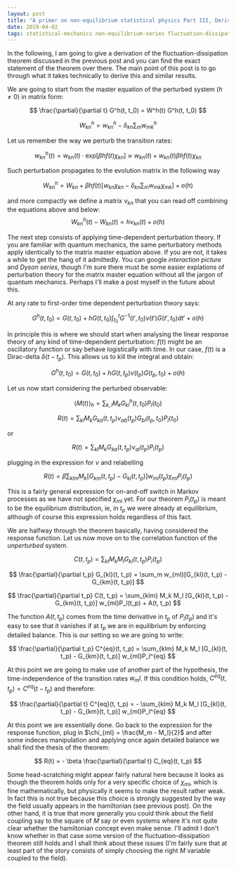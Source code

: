 ```yaml
---
layout: post
title: "A primer on non-equilibrium statistical physics Part III, Derivation of The Fluctuation-Dissipation Theorem"
date: 2019-04-02
tags: statistical-mechanics non-equilibrium-series fluctuation-dissipation-theorem
--- 
```


In the following, I am going to give a derivation of the fluctuation-dissipation theorem discussed in the previous post and you can find the exact statement of the theorem over there. The main point of this post is to go through what it takes technically to derive this and similar results.

We are going to start from the master equation of the perturbed system ($h \neq 0$) in matrix form:

$$
\frac{\partial}{\partial t} G^h(t, t_0) = W^h(t) G^h(t, t_0)
$$

$$
W^h_{kn} = w^h_{kn} - \delta_{kn} \sum_m w^h_{mk}
$$

Let us remember the way we perturb the transition rates:

$$
w^h_{kn}(t) = w_{kn}(t) \cdot \mathrm{exp}[\beta h f(t) \chi_{kn}] \approx w_{kn}(t) + w_{kn}(t) \beta h f(t) \chi_{kn}
$$

Such perturbation propagates to the evolution matrix in the following way

$$
W^h_{kn} = W_{kn} + \beta h f(t) [w_{kn} \chi_{kn} - \delta_{kn} \sum_m w_{mk} \chi_{mk}] + o(h)
$$

and more compactly we define a matrix $\nu_{kn}$ that you can read off combining the equations above and below:
$$
W^h_{kn}(t) - W_{kn}(t) = h \nu_{kn}(t) + o(h)
$$

The next step consists of applying time-dependent perturbation theory. If you are familiar with quantum mechanics, the same perturbatory methods apply identically to the matrix master equation above. If you are not, it takes a while to get the hang of it admittedly. You can google _interaction picture_ and _Dyson series_, though I'm sure there must be some easier explations of perturbation theory for the matrix master equation without all the jargon of quantum mechanics. Perhaps I'll make a post myself in the future about this.

At any rate to first-order time dependent perturbation theory says:

$$
G^h(t, t_0) = G(t, t_0) + h G(t, t_0) \int_{t_0}^t G^{-1}(t', t_0) \nu (t') G(t', t_0) dt' + o(h)
$$

In principle this is where we should start when analysing the linear response theory of any kind of time-dependent perturbation: $f(t)$ might be an oscillatory function or say behave logistically with time. In our case, $f(t)$ is a Dirac-delta $\delta(t-t_p)$. This allows us to kill the integral and obtain:

$$
G^h(t, t_0) = G(t, t_0) + h G(t, t_p) \nu (t_p) G(t_p, t_0) + o(h)
$$

Let us now start considering the perturbed observable:

$$
\langle M(t) \rangle_h = \sum_{k, l} M_k G^h_{kl}(t, t_0) P_l(t_0)
$$

$$
R(t) = \sum_{kl} M_k G_{ka}(t, t_p) \nu_{ab} (t_p) G_{bl}(t_p, t_0) P_l(t_0)
$$

or

$$
R(t) = \sum_{kl} M_k G_{ka}(t, t_p) \nu_{al} (t_p) P_l(t_p)
$$

plugging in the expression for $\nu$ and relabelling

$$
R(t) = \beta \sum_{klm} M_k [G_{km}(t, t_p) - G_{kl}(t, t_p)] w_{ml}(t_p) \chi_{ml} P_l(t_p)
$$

This is a fairly general expression for on-and-off switch in Markov processes as we have not specified $\chi_{ml}$ yet. For our theorem $P_l(t_p)$ is meant to be the equilibrium distribution, ie, in $t_p$ we were already at equilibrium, although of course this expression holds regardless of this fact.

We are halfway through the theorem basically, having considered the response function. Let us now move on to the correlation function of the _unperturbed_ system.

$$
C(t, t_p) = \sum_{kl} M_k M_l G_{kl}(t, t_p) P_l(t_p)
$$

$$
\frac{\partial}{\partial t_p} G_{kl}(t, t_p) = \sum_m w_{ml}[G_{kl}(t, t_p) - G_{km}(t, t_p)]
$$

$$
\frac{\partial}{\partial t_p} C(t, t_p) = \sum_{klm} M_k M_l [G_{kl}(t, t_p) - G_{km}(t, t_p)]  w_{ml}P_l(t_p) + A(t, t_p)
$$

The function $A(t, t_p)$ comes from the time derivative in $t_p$ of $P_l(t_p)$ and it's easy to see that it vanishes if at $t_p$ we are in equilibrium by enforcing detailed balance. This is our setting so we are going to write:

$$
\frac{\partial}{\partial t_p} C^{eq}(t, t_p) = \sum_{klm} M_k M_l [G_{kl}(t, t_p) - G_{km}(t, t_p)]  w_{ml}P_l^{eq}
$$

At this point we are going to make use of another part of the hypothesis, the time-independence of the transition rates $w_ml$. If this condition holds, $C^{eq}(t, t_p) = C^{eq}(t - t_p)$ and therefore:

$$
\frac{\partial}{\partial t} C^{eq}(t, t_p) = - \sum_{klm} M_k M_l [G_{kl}(t, t_p) - G_{km}(t, t_p)]  w_{ml}P_l^{eq}
$$

At this point we are essentially done. Go back to the expression for the response function, plug in $\chi_{ml} = \frac{M_m - M_l}{2}$ and after some indeces manipulation and applying once again detailed balance we shall find the thesis of the theorem:

$$
R(t) = - \beta \frac{\partial}{\partial t} C_{eq}(t, t_p)
$$

Some head-scratching might appear fairly natural here because it looks as though the theorem holds only for a very specific choice of $\chi_{ml}$, which is fine mathematically, but physically it seems to make the result rather weak. In fact this is not true because this choice is strongly suggested by the way the field usually appears in the hamiltonian (see previous post). On the other hand, it is true that more generally you could think about the field coupling say to the square of $M$ say or even systems where it's not quite clear whether the hamiltonian concept even make sense. I'll admit I don't know whether in that case some version of the fluctuation-dissipation theorem still holds and I shall think about these issues (I'm fairly sure that at least part of the story consists of simply choosing the right $M$ variable coupled to the field). 